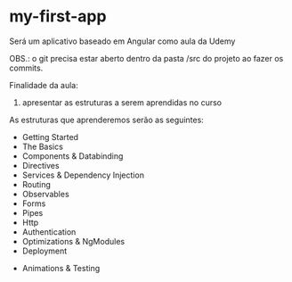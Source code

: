 # my-first-app
Será um aplicativo baseado em Angular como aula da Udemy

OBS.: o git precisa estar aberto dentro da pasta /src do projeto ao fazer os commits.

Finalidade da aula:
1) apresentar as estruturas a serem aprendidas no curso

As estruturas que aprenderemos serão as seguintes:
- Getting Started
- The Basics
- Components & Databinding
- Directives
- Services & Dependency Injection
- Routing
- Observables
- Forms
- Pipes
- Http
- Authentication
- Optimizations & NgModules
- Deployment
+ Animations & Testing